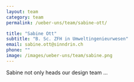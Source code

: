 ```yaml
---
layout: team
category: team
permalink: /ueber-uns/team/sabine-ott/

title: "Sabine Ott"
subtitle: "B. Sc. ZFH in Umweltingenieurwesen"
email: sabine.ott@sinndrin.ch
phone: ""
image: /images/ueber-uns/team/sabine.png
---
```

Sabine not only heads our design team ...